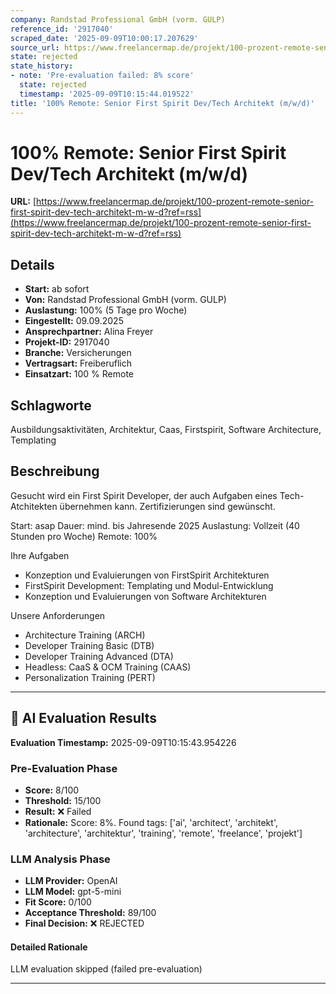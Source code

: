 ```yaml
---
company: Randstad Professional GmbH (vorm. GULP)
reference_id: '2917040'
scraped_date: '2025-09-09T10:00:17.207629'
source_url: https://www.freelancermap.de/projekt/100-prozent-remote-senior-first-spirit-dev-tech-architekt-m-w-d?ref=rss
state: rejected
state_history:
- note: 'Pre-evaluation failed: 8% score'
  state: rejected
  timestamp: '2025-09-09T10:15:44.019522'
title: '100% Remote: Senior First Spirit Dev/Tech Architekt (m/w/d)'
---
```



# 100% Remote: Senior First Spirit Dev/Tech Architekt (m/w/d)
**URL:** [https://www.freelancermap.de/projekt/100-prozent-remote-senior-first-spirit-dev-tech-architekt-m-w-d?ref=rss](https://www.freelancermap.de/projekt/100-prozent-remote-senior-first-spirit-dev-tech-architekt-m-w-d?ref=rss)
## Details
- **Start:** ab sofort
- **Von:** Randstad Professional GmbH (vorm. GULP)
- **Auslastung:** 100% (5 Tage pro Woche)
- **Eingestellt:** 09.09.2025
- **Ansprechpartner:** Alina Freyer
- **Projekt-ID:** 2917040
- **Branche:** Versicherungen
- **Vertragsart:** Freiberuflich
- **Einsatzart:** 100
                                                % Remote

## Schlagworte
Ausbildungsaktivitäten, Architektur, Caas, Firstspirit, Software Architecture, Templating

## Beschreibung
Gesucht wird ein First Spirit Developer, der auch Aufgaben eines Tech-Atchitekten übernehmen kann. Zertifizierungen sind gewünscht.

Start: asap
Dauer: mind. bis Jahresende 2025
Auslastung: Vollzeit (40 Stunden pro Woche)
Remote: 100%

Ihre Aufgaben
- Konzeption und Evaluierungen von FirstSpirit Architekturen
- FirstSpirit Development: Templating und Modul-Entwicklung
- Konzeption und Evaluierungen von Software Architekturen

Unsere Anforderungen
- Architecture Training (ARCH)
- Developer Training Basic (DTB)
- Developer Training Advanced (DTA)
- Headless: CaaS & OCM Training (CAAS)
- Personalization Training (PERT)

---

## 🤖 AI Evaluation Results

**Evaluation Timestamp:** 2025-09-09T10:15:43.954226

### Pre-Evaluation Phase
- **Score:** 8/100
- **Threshold:** 15/100
- **Result:** ❌ Failed
- **Rationale:** Score: 8%. Found tags: ['ai', 'architect', 'architekt', 'architecture', 'architektur', 'training', 'remote', 'freelance', 'projekt']

### LLM Analysis Phase
- **LLM Provider:** OpenAI
- **LLM Model:** gpt-5-mini
- **Fit Score:** 0/100
- **Acceptance Threshold:** 89/100
- **Final Decision:** ❌ REJECTED

#### Detailed Rationale
LLM evaluation skipped (failed pre-evaluation)

---
